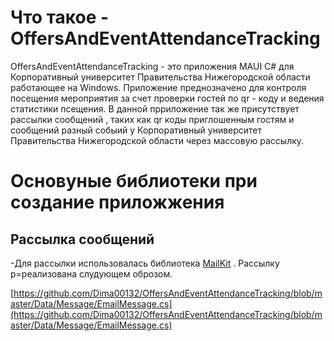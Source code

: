 # Что такое - OffersAndEventAttendanceTracking
OffersAndEventAttendanceTracking - это приложения MAUI C# для Корпоративный университет Правительства Нижегородской области работающее на Windows. Приложение преднозначено для контроля посещения мероприятия за счет проверки гостей по qr - коду и ведения статистики псещения. В данной прриложение так же присутствует рассылки сообщений , таких как qr коды приглошенным гостям и сообщений разный собыий у Корпоративный университет Правительства Нижегородской области через массовую рассылку.

# Основуные библиотеки при создание приложжения
## Рассылка сообщений
-Для рассылки использовалась библиотека  [MailKit](https://github.com/jstedfast/MailKit) .
Рассылку р=реализована слудующем оброзом.

   [https://github.com/Dima00132/OffersAndEventAttendanceTracking/blob/master/Data/Message/EmailMessage.cs](https://github.com/Dima00132/OffersAndEventAttendanceTracking/blob/master/Data/Message/EmailMessage.cs)

